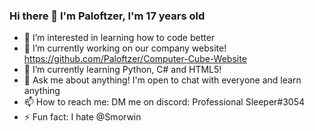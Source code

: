 ### Hi there 👋 I'm Paloftzer, I'm 17 years old
- 👀 I’m interested in learning how to code better
- 🔭 I’m currently working on our company website! https://github.com/Paloftzer/Computer-Cube-Website
- 🌱 I’m currently learning Python, C# and HTML5!
- 💬 Ask me about anything! I'm open to chat with everyone and learn anything
- 📫 How to reach me: DM me on discord: Professional Sleeper#3054
- ⚡ Fun fact: I hate @Smorwin
<!--
**Paloftzer/Paloftzer** is a ✨ _special_ ✨ repository because its `README.md` (this file) appears on your GitHub profile.

Here are some ideas to get you started:

- 👀 I’m interested in learning how to code better
- 🔭 I’m currently working on our company website! https://github.com/Paloftzer/Computer-Cube-Website
- 🌱 I’m currently learning Python, C# and HTML5!
- 👯 I’m looking to collaborate on ...
- 🤔 I’m looking for help with ...
- 💬 Ask me about anything! I'm open to chat with everyone and learn anything
- 📫 How to reach me: DM me on discord: Professional Sleeper#3054
- 😄 Pronouns: ...
- ⚡ Fun fact: I hate @Smorwin
-->
